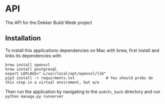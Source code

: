 # API
The API for the Dekker Build Week project

## Installation

To install this applications dependencies on Mac with brew, first install and links its dependencies with
```
brew install openssl
brew install postgresql
export LDFLAGS="-L/usr/local/opt/openssl/lib"
pip3 install -r requirments.txt              # You should probs do this step in a virtual enviroment, but w/e
```
Then run the application by navigating to the  `andch\_back` directory and run `python manage.py runserver`
